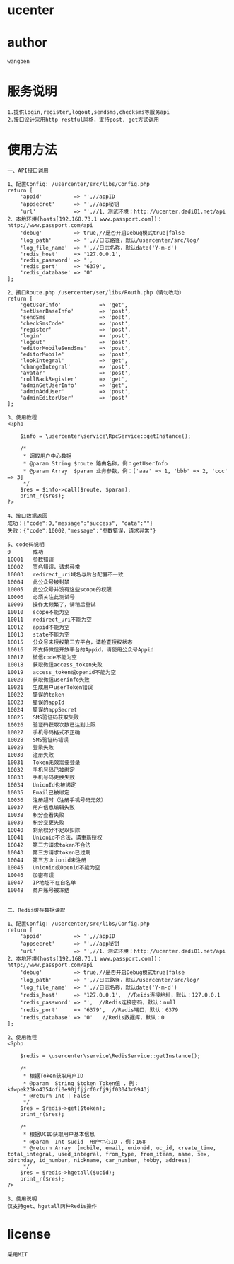 # ucenter
# author
    wangben
# 服务说明
    1.提供login,register,logout,sendsms,checksms等服务api
    2.接口设计采用http restful风格，支持post, get方式调用
# 使用方法

    一、API接口调用

    1、配置Config: /usercenter/src/libs/Config.php
    return [
        'appid'          => '',//appID
        'appsecret'      => '',//app秘钥
        'url'            => '',//1、测试环境：http://ucenter.dadi01.net/api 2、本地环境(hosts[192.168.73.1 www.passport.com])：http://www.passport.com/api
        'debug'          => true,//是否开启Debug模式true|false
        'log_path'       => '',//日志路径，默认/usercenter/src/log/
        'log_file_name'  => '',//日志名称，默认date('Y-m-d')
        'redis_host'     => '127.0.0.1',
        'redis_password' => '',
        'redis_port'     => '6379',
        'redis_database' => '0'
    ];
     
    2、接口Route.php /usercenter/ser/libs/Routh.php（请勿改动）
    return [
        'getUserInfo'            => 'get',
        'setUserBaseInfo'        => 'post',
        'sendSms'                => 'post',
        'checkSmsCode'           => 'post',
        'register'               => 'post',
        'login'                  => 'post',
        'logout'                 => 'post',
        'editorMobileSendSms'    => 'post',
        'editorMobile'           => 'post',
        'lookIntegral'           => 'get',
        'changeIntegral'         => 'post',
        'avatar'                 => 'post',
        'rollBackRegister'       => 'get',
        'adminGetUserInfo'       => 'get',
        'adminAddUser'           => 'post',
        'adminEditorUser'        => 'post'
    ];
    
    3、使用教程
    <?php

        $info = \usercenter\service\RpcService::getInstance();

        /*
         * 调取用户中心数据
         * @param String $route 路由名称，例：getUserInfo
         * @param Array  $param 业务参数，例：['aaa' => 1, 'bbb' => 2, 'ccc' => 3]
         */
        $res = $info->call($route, $param);
        print_r($res);
    ?>

    4、接口数据返回
    成功：{"code":0,"message":"success", "data":""}
    失败：{"code":10002,"message":"参数错误，请求异常"}

    5、code码说明
    0       成功
    10001   参数错误
    10002   签名错误，请求异常
    10003   redirect_uri域名与后台配置不一致
    10004   此公众号被封禁
    10005   此公众号并没有这些scope的权限
    10006   必须关注此测试号
    10009   操作太频繁了，请稍后重试
    10010   scope不能为空
    10011   redirect_uri不能为空
    10012   appid不能为空
    10013   state不能为空
    10015   公众号未授权第三方平台，请检查授权状态
    10016   不支持微信开放平台的Appid，请使用公众号Appid
    10017   微信code不能为空
    10018   获取微信access_token失败
    10019   access_token或openid不能为空
    10020   获取微信userinfo失败
    10021   生成用户userToken错误
    10022   错误的token
    10023   错误的appId
    10024   错误的appSecret
    10025   SMS验证码获取失败
    10026   验证码获取次数已达到上限
    10027   手机号码格式不正确
    10028   SMS验证码错误
    10029   登录失败
    10030   注册失败
    10031   Token无效需要登录
    10032   手机号码已被绑定
    10033   手机号码更换失败
    10034   UnionId也被绑定
    10035   Email已被绑定
    10036   注册超时（注册手机号码无效）
    10037   用户信息编辑失败
    10038   积分查看失败
    10039   积分变更失败
    10040   剩余积分不足以扣除
    10041   Unionid不合法，请重新授权
    10042   第三方请求token不合法
    10043   第三方请求token已过期
    10044   第三方Unionid未注册
    10045   Unionid或Openid不能为空
    10046   加密有误
    10047   IP地址不在白名单
    10048   商户账号被冻结


    二、Redis缓存数据读取

    1、配置Config: /usercenter/src/libs/Config.php
    return [
        'appid'          => '',//appID
        'appsecret'      => '',//app秘钥
        'url'            => '',//1、测试环境：http://ucenter.dadi01.net/api 2、本地环境(hosts[192.168.73.1 www.passport.com])：http://www.passport.com/api
        'debug'          => true,//是否开启Debug模式true|false
        'log_path'       => '',//日志路径，默认/usercenter/src/log/
        'log_file_name'  => '',//日志名称，默认date('Y-m-d')
        'redis_host'     => '127.0.0.1',  //Reids连接地址，默认：127.0.0.1
        'redis_password' => '',  //Redis连接密码，默认：null
        'redis_port'     => '6379',  //Redis端口，默认：6379
        'redis_database' => '0'   //Redis数据库，默认：0
    ];

    2、使用教程
    <?php

        $redis = \usercenter\service\RedisService::getInstance();

        /*
         * 根据Token获取用户ID
         * @param  String $token Token值 ，例：kfwpek23ko4354ofi0e90jfjjrf0rfj9jf03043r0943j
         * @return Int | False  
         */
        $res = $redis->get($token);
        print_r($res);

        /*
         * 根据UCID获取用户基本信息
         * @param  Int $ucid  用户中心ID ，例：168
         * @return Array  [mobile, email, unionid, uc_id, create_time, total_integral, used_integral, from_type, from_iteam, name, sex, birthday, id_number, nickname, car_number, hobby, address]  
         */
        $res = $redis->hgetall($ucid);
        print_r($res);
    ?>

    3、使用说明
    仅支持get、hgetall两种Redis操作

# license
    采用MIT